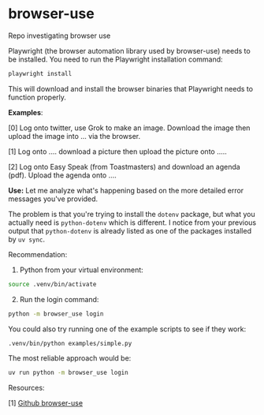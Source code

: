 # browser-use
Repo investigating browser use

Playwright (the browser automation library used by browser-use) needs to be installed.
You need to run the Playwright installation command:

```bash
playwright install
```

This will download and install the browser binaries that Playwright needs to function properly.

**Examples**:

[0] Log onto twitter, use Grok to make an image. Download the image then upload the image into ... via the browser.

[1] Log onto .... download a picture then upload the picture onto .....

[2] Log onto Easy Speak (from Toastmasters) and download an agenda (pdf). Upload the agenda onto ....

**Use:**
Let me analyze what's happening based on the more detailed error messages you've provided.

The problem is that you're trying to install the `dotenv` package, but what you actually need is `python-dotenv` which is different. I notice from your previous output that `python-dotenv` is already listed as one of the packages installed by `uv sync`.

Recommendation:

1. Python from your virtual environment:

```bash
source .venv/bin/activate
```

2. Run the login command:

```bash
python -m browser_use login
```

You could also try running one of the example scripts to see if they work:

```bash
.venv/bin/python examples/simple.py
```

The most reliable approach would be:

```bash
uv run python -m browser_use login
```



Resources:

[1] [Github browser-use](https://github.com/browser-use/browser-use)
